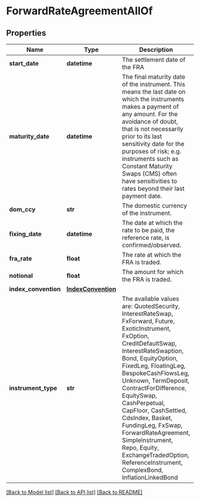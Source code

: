 # ForwardRateAgreementAllOf


## Properties
Name | Type | Description | Notes
------------ | ------------- | ------------- | -------------
**start_date** | **datetime** | The settlement date of the FRA | 
**maturity_date** | **datetime** | The final maturity date of the instrument. This means the last date on which the instruments makes a payment of any amount.  For the avoidance of doubt, that is not necessarily prior to its last sensitivity date for the purposes of risk; e.g. instruments such as  Constant Maturity Swaps (CMS) often have sensitivities to rates beyond their last payment date. | 
**dom_ccy** | **str** | The domestic currency of the instrument. | 
**fixing_date** | **datetime** | The date at which the rate to be paid, the reference rate, is confirmed/observed. | 
**fra_rate** | **float** | The rate at which the FRA is traded. | 
**notional** | **float** | The amount for which the FRA is traded. | 
**index_convention** | [**IndexConvention**](IndexConvention.md) |  | [optional] 
**instrument_type** | **str** | The available values are: QuotedSecurity, InterestRateSwap, FxForward, Future, ExoticInstrument, FxOption, CreditDefaultSwap, InterestRateSwaption, Bond, EquityOption, FixedLeg, FloatingLeg, BespokeCashFlowsLeg, Unknown, TermDeposit, ContractForDifference, EquitySwap, CashPerpetual, CapFloor, CashSettled, CdsIndex, Basket, FundingLeg, FxSwap, ForwardRateAgreement, SimpleInstrument, Repo, Equity, ExchangeTradedOption, ReferenceInstrument, ComplexBond, InflationLinkedBond | 

[[Back to Model list]](../README.md#documentation-for-models) [[Back to API list]](../README.md#documentation-for-api-endpoints) [[Back to README]](../README.md)



